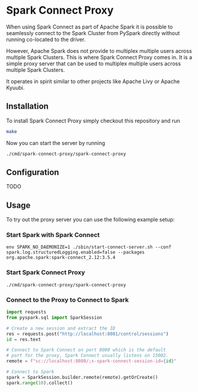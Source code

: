 # Spark Connect Proxy

When using Spark Connect as part of Apache Spark it is possible to
seamlessly connect to the Spark Cluster from PySpark directly without
running co-located to the driver.

However, Apache Spark does not provide to multiplex multiple users
across multiple Spark Clusters. This is where Spark Connect Proxy comes
in. It is a simple proxy server that can be used to multiplex multiple
users across multiple Spark Clusters.

It operates in spirit similar to other projects like Apache Livy or 
Apache Kyuubi.

## Installation

To install Spark Connect Proxy simply checkout this repository and run

```bash
make
```

Now you can start the server by running

```bash
./cmd/spark-connect-proxy/spark-connect-proxy
```

## Configuration

TODO

## Usage

To try out the proxy server you can use the following example setup:

### Start Spark with Spark Connect

```shell
env SPARK_NO_DAEMONIZE=1 ./sbin/start-connect-server.sh --conf spark.log.structuredLogging.enabled=false --packages org.apache.spark:spark-connect_2.12:3.5.4
```

### Start Spark Connect Proxy

```shell
./cmd/spark-connect-proxy/spark-connect-proxy
```

### Connect to the Proxy to Connect to Spark

```python
import requests
from pyspark.sql import SparkSession

# Create a new session and extract the ID
res = requests.post("http://localhost:8081/control/sessions")
id = res.text

# Connect to Spark Connect on port 8080 which is the default
# port for the proxy, Spark Connect usually listens on 15002.
remote = f"sc://localhost:8080/;x-spark-connect-session-id={id}"

# Connect to Spark
spark = SparkSession.builder.remote(remote).getOrCreate()
spark.range(10).collect()
```
